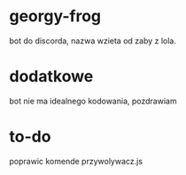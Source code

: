 # georgy-frog
bot do discorda, nazwa wzieta od zaby z lola.
# dodatkowe
bot nie ma idealnego kodowania, pozdrawiam
# to-do
poprawic komende przywolywacz.js
